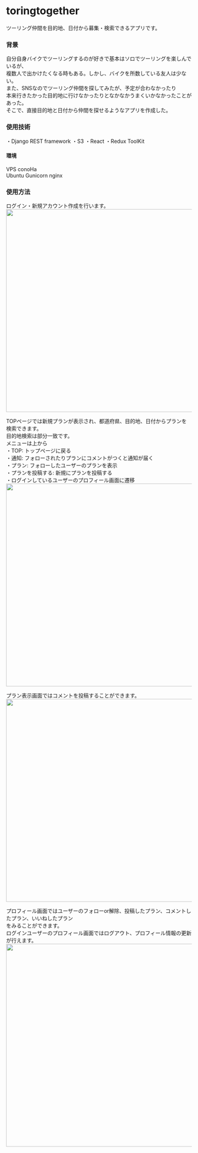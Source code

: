 # toringtogether
ツーリング仲間を目的地、日付から募集・検索できるアプリです。

### 背景  
自分自身バイクでツーリングするのが好きで基本はソロでツーリングを楽しんでいるが、  
複数人で出かけたくなる時もある。しかし、バイクを所数している友人は少ない。  
また、SNSなのでツーリング仲間を探してみたが、予定が合わなかったり  
本来行きたかった目的地に行けなかったりとなかなかうまくいかなかったことがあった。  
そこで、直接目的地と日付から仲間を探せるようなアプリを作成した。  

### 使用技術  
・Django REST framework
・S3
・React
・Redux ToolKit
#### 環境
VPS conoHa  
Ubuntu Gunicorn nginx  

### 使用方法  
ログイン・新規アカウント作成を行います。  
<img src="https://user-images.githubusercontent.com/28708899/113473025-ee160c80-94a1-11eb-9d62-5fdc1155de4b.jpg" width="550">  


TOPページでは新規プランが表示され、都道府県、目的地、日付からプランを検索できます。  
目的地検索は部分一致です。  
メニューは上から  
・TOP: トップページに戻る  
・通知: フォローされたりプランにコメントがつくと通知が届く  
・プラン: フォローしたユーザーのプランを表示  
・プランを投稿する: 新規にプランを投稿する  
・ログインしているユーザーのプロフィール画面に遷移  
<img src="https://user-images.githubusercontent.com/28708899/113473134-9e841080-94a2-11eb-98bc-bc1673b5806f.jpg" width="550">  

プラン表示画面ではコメントを投稿することができます。  
<img src="https://user-images.githubusercontent.com/28708899/113473470-a0e76a00-94a4-11eb-83ed-695f7605b1a9.jpg" width="550">  


プロフィール画面ではユーザーのフォローor解除、投稿したプラン、コメントしたプラン、いいねしたプラン  
をみることができます。  
ログインユーザーのプロフィール画面ではログアウト、プロフィール情報の更新が行えます。  
<img src="https://user-images.githubusercontent.com/28708899/113473328-fcfdbe80-94a3-11eb-8ad8-c86006ed2350.jpg" width="550">







